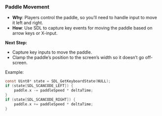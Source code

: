 ### **Paddle Movement**

*   **Why**: Players control the paddle, so you’ll need to handle input to move it left and right.
*   **How**: Use SDL to capture key events for moving the paddle based on arrow keys or X-input.

**Next Step:**

*   Capture key inputs to move the paddle.
*   Clamp the paddle’s position to the screen’s width so it doesn’t go off-screen.

Example:

```c
const Uint8* state = SDL_GetKeyboardState(NULL);
if (state[SDL_SCANCODE_LEFT]) {
    paddle.x -= paddleSpeed * deltaTime;
}
if (state[SDL_SCANCODE_RIGHT]) {
    paddle.x += paddleSpeed * deltaTime;
}
```
